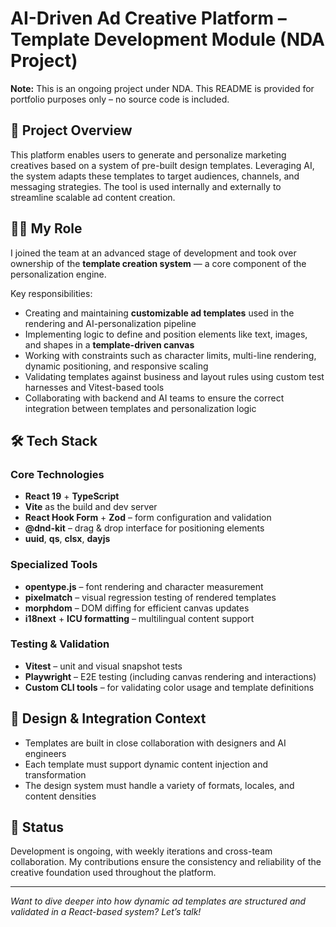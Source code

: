 # AI-Driven Ad Creative Platform – Template Development Module (NDA Project)

**Note:** This is an ongoing project under NDA. This README is provided for portfolio purposes only – no source code is included.

## 📣 Project Overview

This platform enables users to generate and personalize marketing creatives based on a system of pre-built design templates. Leveraging AI, the system adapts these templates to target audiences, channels, and messaging strategies. The tool is used internally and externally to streamline scalable ad content creation.

## 👨‍💻 My Role

I joined the team at an advanced stage of development and took over ownership of the **template creation system** — a core component of the personalization engine.

Key responsibilities:

- Creating and maintaining **customizable ad templates** used in the rendering and AI-personalization pipeline
- Implementing logic to define and position elements like text, images, and shapes in a **template-driven canvas**
- Working with constraints such as character limits, multi-line rendering, dynamic positioning, and responsive scaling
- Validating templates against business and layout rules using custom test harnesses and Vitest-based tools
- Collaborating with backend and AI teams to ensure the correct integration between templates and personalization logic

## 🛠️ Tech Stack

### Core Technologies
- **React 19** + **TypeScript**
- **Vite** as the build and dev server
- **React Hook Form** + **Zod** – form configuration and validation
- **@dnd-kit** – drag & drop interface for positioning elements
- **uuid**, **qs**, **clsx**, **dayjs**

### Specialized Tools
- **opentype.js** – font rendering and character measurement
- **pixelmatch** – visual regression testing of rendered templates
- **morphdom** – DOM diffing for efficient canvas updates
- **i18next** + **ICU formatting** – multilingual content support

### Testing & Validation
- **Vitest** – unit and visual snapshot tests
- **Playwright** – E2E testing (including canvas rendering and interactions)
- **Custom CLI tools** – for validating color usage and template definitions

## 🎨 Design & Integration Context

- Templates are built in close collaboration with designers and AI engineers
- Each template must support dynamic content injection and transformation
- The design system must handle a variety of formats, locales, and content densities

## 🚀 Status

Development is ongoing, with weekly iterations and cross-team collaboration. My contributions ensure the consistency and reliability of the creative foundation used throughout the platform.

---

_Want to dive deeper into how dynamic ad templates are structured and validated in a React-based system? Let’s talk!_

